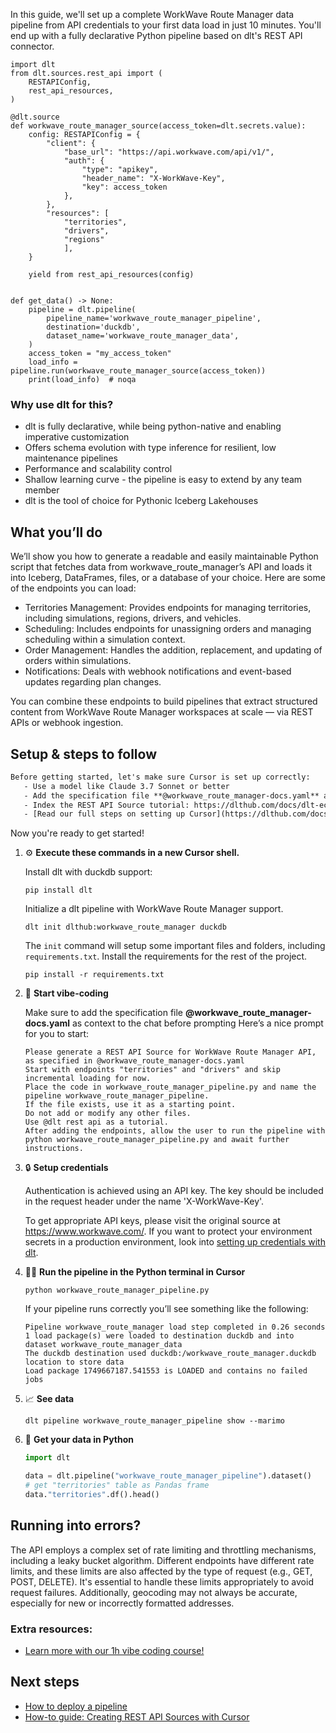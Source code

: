 In this guide, we'll set up a complete WorkWave Route Manager data pipeline from API credentials to your first data load in just 10 minutes. You'll end up with a fully declarative Python pipeline based on dlt's REST API connector.

```python-outcome
import dlt
from dlt.sources.rest_api import (
    RESTAPIConfig,
    rest_api_resources,
)

@dlt.source
def workwave_route_manager_source(access_token=dlt.secrets.value):
    config: RESTAPIConfig = {
        "client": {
            "base_url": "https://api.workwave.com/api/v1/",
            "auth": {
                "type": "apikey",
                "header_name": "X-WorkWave-Key",
                "key": access_token
            },
        },
        "resources": [
            "territories",
            "drivers",
            "regions"
            ],
    }

    yield from rest_api_resources(config)


def get_data() -> None:
    pipeline = dlt.pipeline(
        pipeline_name='workwave_route_manager_pipeline',
        destination='duckdb',
        dataset_name='workwave_route_manager_data', 
    )
    access_token = "my_access_token"
    load_info = pipeline.run(workwave_route_manager_source(access_token))
    print(load_info)  # noqa
```

### Why use dlt for this?

- dlt is fully declarative, while being python-native and enabling imperative customization
- Offers schema evolution with type inference for resilient, low maintenance pipelines
- Performance and scalability control
- Shallow learning curve - the pipeline is easy to extend by any team member
- dlt is the tool of choice for Pythonic Iceberg Lakehouses

## What you’ll do

We’ll show you how to generate a readable and easily maintainable Python script that fetches data from workwave_route_manager’s API and loads it into Iceberg, DataFrames, files, or a database of your choice. Here are some of the endpoints you can load:

- Territories Management: Provides endpoints for managing territories, including simulations, regions, drivers, and vehicles.
- Scheduling: Includes endpoints for unassigning orders and managing scheduling within a simulation context.
- Order Management: Handles the addition, replacement, and updating of orders within simulations.
- Notifications: Deals with webhook notifications and event-based updates regarding plan changes.

You can combine these endpoints to build pipelines that extract structured content from WorkWave Route Manager workspaces at scale — via REST APIs or webhook ingestion.

## Setup & steps to follow

```default
Before getting started, let's make sure Cursor is set up correctly:
   - Use a model like Claude 3.7 Sonnet or better
   - Add the specification file **@workwave_route_manager-docs.yaml** as context
   - Index the REST API Source tutorial: https://dlthub.com/docs/dlt-ecosystem/verified-sources/rest_api/ and add it to context as **@dlt rest api**
   - [Read our full steps on setting up Cursor](https://dlthub.com/docs/dlt-ecosystem/llm-tooling/cursor-restapi#23-configuring-cursor-with-documentation)
```

Now you're ready to get started! 

1. ⚙️ **Execute these commands in a new Cursor shell.**
    
    Install dlt with duckdb support:
    ```shell
    pip install dlt
    ```

    Initialize a dlt pipeline with WorkWave Route Manager support.
    ```shell
    dlt init dlthub:workwave_route_manager duckdb
    ```

    The `init` command will setup some important files and folders, including `requirements.txt`. Install the requirements for the rest of the project.
    ```shell
    pip install -r requirements.txt
    ```
    
2. 🤠 **Start vibe-coding**
    
    Make sure to add the specification file **@workwave_route_manager-docs.yaml** as context to the chat before prompting
    Here’s a nice prompt for you to start: 
    
    ```prompt
    Please generate a REST API Source for WorkWave Route Manager API, as specified in @workwave_route_manager-docs.yaml 
    Start with endpoints "territories" and "drivers" and skip incremental loading for now. 
    Place the code in workwave_route_manager_pipeline.py and name the pipeline workwave_route_manager_pipeline. 
    If the file exists, use it as a starting point. 
    Do not add or modify any other files. 
    Use @dlt rest api as a tutorial. 
    After adding the endpoints, allow the user to run the pipeline with python workwave_route_manager_pipeline.py and await further instructions.
    ```

    
3. 🔒 **Setup credentials** 
    
    Authentication is achieved using an API key. The key should be included in the request header under the name 'X-WorkWave-Key'.
    
    To get appropriate API keys, please visit the original source at https://www.workwave.com/.
    If you want to protect your environment secrets in a production environment, look into [setting up credentials with dlt](https://dlthub.com/docs/walkthroughs/add_credentials).
    
4. 🏃‍♀️ **Run the pipeline in the Python terminal in Cursor**
    
    ```shell
    python workwave_route_manager_pipeline.py
    ```
    
    If your pipeline runs correctly you’ll see something like the following:
    
    ```shell
    Pipeline workwave_route_manager load step completed in 0.26 seconds
    1 load package(s) were loaded to destination duckdb and into dataset workwave_route_manager_data
    The duckdb destination used duckdb:/workwave_route_manager.duckdb location to store data
    Load package 1749667187.541553 is LOADED and contains no failed jobs
    ```
    
5. 📈 **See data**
    
    ```shell
    dlt pipeline workwave_route_manager_pipeline show --marimo
    ```
    
6. 🐍 **Get your data in Python**
    
    ```python
    import dlt

   data = dlt.pipeline("workwave_route_manager_pipeline").dataset()
   # get "territories" table as Pandas frame
   data."territories".df().head()
    ```

## Running into errors?

The API employs a complex set of rate limiting and throttling mechanisms, including a leaky bucket algorithm. Different endpoints have different rate limits, and these limits are also affected by the type of request (e.g., GET, POST, DELETE). It's essential to handle these limits appropriately to avoid request failures. Additionally, geocoding may not always be accurate, especially for new or incorrectly formatted addresses.

### Extra resources:

- [Learn more with our 1h vibe coding course!](https://www.youtube.com/watch?v=GGid70rnJuM)

## Next steps

- [How to deploy a pipeline](https://dlthub.com/docs/walkthroughs/deploy-a-pipeline)
- [How-to guide: Creating REST API Sources with Cursor](https://dlthub.com/docs/dlt-ecosystem/llm-tooling/cursor-restapi)